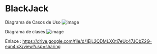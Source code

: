 # BlackJack

Diagrama de Casos de Uso
![image](https://user-images.githubusercontent.com/82180428/230220554-a1b44bda-a043-4b8b-a8e7-7f03bebdb10e.png)

Diagrama de clases
![image](https://user-images.githubusercontent.com/82180428/230220797-83bfd998-9c10-4ee1-93f1-02b9d84fdf10.png)


Enlace : https://drive.google.com/file/d/1EjL2QDMLXOti7eUc47JObZ2G-eun4ixX/view?usp=sharing
